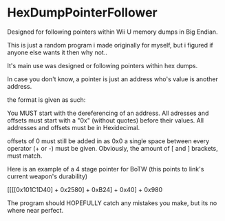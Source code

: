 # HexDumpPointerFollower
Designed for following pointers within Wii U memory dumps in Big Endian.


This is just a random program i made originally for myself, but i figured if anyone else wants it then why not..

It's main use was designed or following pointers within hex dumps.

In case you don't know, a pointer is just an address who's value is another address.

the format is given as such:

You MUST start with the dereferencing of an address.
All adresses and offsets must start with a "0x" (without quotes) before their values.
All addresses and offsets must be in Hexidecimal.

offsets of 0 must still be added in as 0x0
a single space between every operator (+ or -) must be given.
Obviously, the amount of  [ and ] brackets, must match.

Here is an example of a 4 stage pointer for BoTW (this points to link's current weapon's durability)

[[[[0x101C1D40] + 0x2580] + 0xB24] + 0x40] + 0x980

The program should HOPEFULLY catch any mistakes you make, but its no where near perfect.
